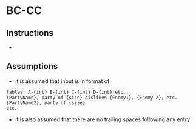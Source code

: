 # BC-CC 

## Instructions
* 

## Assumptions
* it is assumed that input is in format of 
```
tables: A-{int} B-{int} C-{int} D-{int} etc.
{PartyName}, party of {size} dislikes {Enemy1}, {Enemy 2}, etc.
{PartyName2}, party of {size}
etc.
```
* it is also assumed that there are no trailing spaces following any entry

